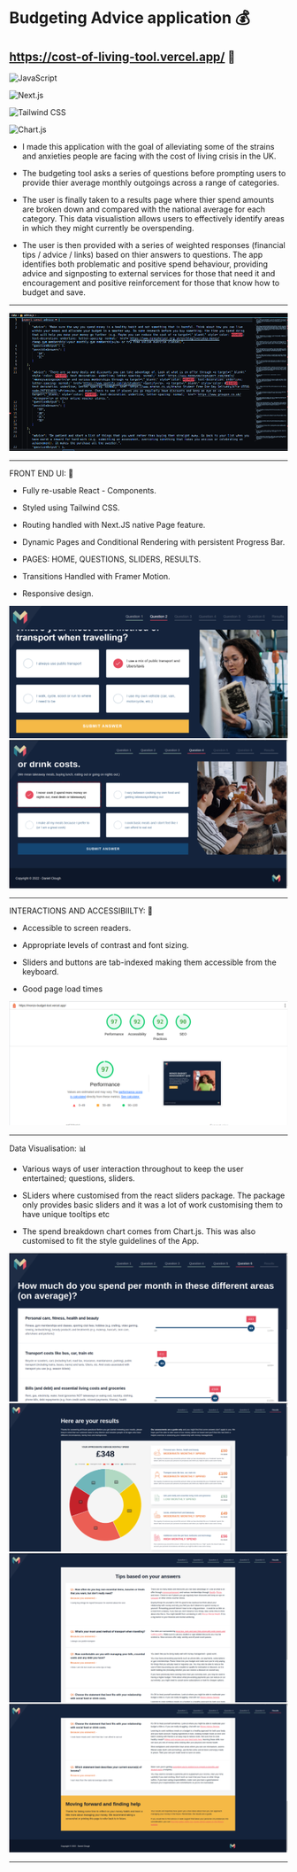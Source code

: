 ﻿# Budgeting Advice application 💰

## https://cost-of-living-tool.vercel.app/  🚀

![JavaScript](https://img.shields.io/badge/-JavaScript-F7DF1E?style=flat&logo=javascript&logoColor=white)

![Next.js](https://img.shields.io/badge/-Next.js-000000?style=flat&logo=next.js&logoColor=white)

![Tailwind CSS](https://img.shields.io/badge/-Tailwind%20CSS-38B2AC?style=flat&logo=tailwind-css&logoColor=white)

![Chart.js](https://img.shields.io/badge/-Chart.js-FF6384?style=flat&logo=chart-dot-js&logoColor=white)

-  I made this application with the goal of alleviating some of the strains and anxieties people are facing with the cost of living crisis in the UK.

-  The budgeting tool asks a series of questions before prompting users to provide thier average monthly outgoings across a range of categories.

- The user is finally taken to a results page where thier spend amounts are broken down and compared with the national average for each category. This data visualistion allows users to effectively identify areas in which they might currently be overspending.

-  The user is then provided with a series of weighted responses (financial tips / advice / links) based on thier answers to questions. The app identifies both problematic and positive spend behaviour, providing advice and signposting to external services for those that need it and encouragement and positive reinforcement for those that know how to budget and save.

---

<img src="./public/logicTwo.png" alt="logic image">

---

FRONT END UI: 🎨

- Fully re-usable React - Components.

- Styled using Tailwind CSS.

- Routing handled with Next.JS native Page feature.

- Dynamic Pages and Conditional Rendering with persistent Progress Bar.

- PAGES: HOME, QUESTIONS, SLIDERS, RESULTS.

- Transitions Handled with Framer Motion.

- Responsive design.

<img src="./public/one.png" alt="questions page image">
<img src="./public/two.png" alt="questions page image">

---

INTERACTIONS AND ACCESSIBIILTY: 💬

- Accessible to screen readers.

- Appropriate levels of contrast and font sizing.

- Sliders and buttons are tab-indexed making them accessible from the keyboard.

- Good page load times

<img src="./public/performance.png" alt="lighthouse">

---

Data Visualisation: 📊

- Various ways of user interaction throughout to keep the user entertained; questions, sliders.

- SLiders where customised from the react sliders package. The package only provides basic sliders and it was a lot of work customising them to have unique tooltips etc

- The spend breakdown chart comes from Chart.js. This was also customised to fit the style guidelines of the App.

<img src="./public/three.png" alt="results image">
<img src="./public/four.png" alt="results image">
<img src="./public/five.png" alt="results image">
<img src="./public/six.png" alt="results image">

---
